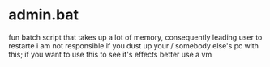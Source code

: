 # admin.bat

fun batch script that takes up a lot of memory, consequently leading user to restarte
i am not responsible if you dust up your / somebody else's pc with this; if you want to use this to see it's effects better use a vm
